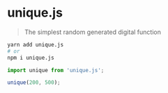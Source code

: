 # unique.js

> The simplest random generated digital function

```sh
yarn add unique.js
# or
npm i unique.js
```

```js
import unique from 'unique.js';

unique(200, 500);
```
